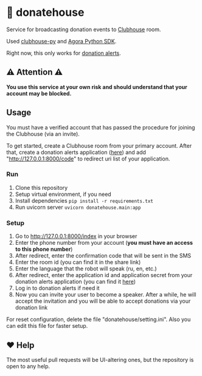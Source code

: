 # 👋 donatehouse
Service for broadcasting donation events to 
[Clubhouse](https://www.joinclubhouse.com) room. 

Used [clubhouse-py](https://github.com/stypr/clubhouse-py) and 
[Agora Python SDK](https://github.com/AgoraIO-Community/Agora-Python-SDK).

Right now, this only works 
for [donation alerts](https://www.donationalerts.com/).

## ⚠️ Attention ⚠️
**You use this service at your own risk and should understand 
that your account may be blocked.**

## Usage
You must have a verified account that has passed the procedure 
for joining the Clubhouse (via an invite).

To get started, create a Clubhouse room from your primary account.
After that, create a donation alerts application 
([here](https://www.donationalerts.com/application/clients)) and
add "http://127.0.0.1:8000/code" to redirect uri list of your application.

### Run
1. Clone this repository
2. Setup virtual environment, if you need
3. Install dependencies `pip install -r requirements.txt`
4. Run uvicorn server `uvicorn donatehouse.main:app`

### Setup
1. Go to http://127.0.0.1:8000/index in your browser
2. Enter the phone number from your account 
(**you must have an access to this phone number**)
3. After redirect, enter the confirmation code that will be sent in the SMS
4. Enter the room id (you can find it in the share link)
5. Enter the language that the robot will speak (ru, en, etc.)
6. After redirect, enter the application id and application secret 
from your donation alerts application
(you can find it [here](https://www.donationalerts.com/application/clients))
7. Log in to donation alerts if need it
8. Now you can invite your user to become a speaker. After a while, he will 
accept the invitation and you will be able to accept donations via your 
donation link

For reset configuration, delete the file "donatehouse/setting.ini".
Also you can edit this file for faster setup.

## ❤️ Help

The most useful pull requests will be UI-altering ones, but the repository 
is open to any help.
